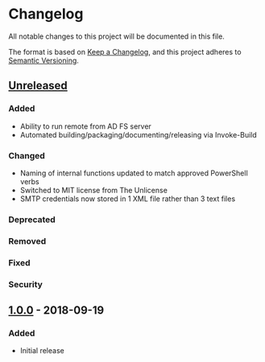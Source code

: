 # Changelog
All notable changes to this project will be documented in this file.

The format is based on [Keep a Changelog](https://keepachangelog.com/en/1.0.0/),
and this project adheres to [Semantic Versioning](https://semver.org/spec/v2.0.0.html).

## [Unreleased]
### Added
- Ability to run remote from AD FS server
- Automated building/packaging/documenting/releasing via Invoke-Build
### Changed
- Naming of internal functions updated to match approved PowerShell verbs
- Switched to MIT license from The Unlicense
- SMTP credentials now stored in 1 XML file rather than 3 text files
### Deprecated
### Removed
### Fixed
### Security

## [1.0.0] - 2018-09-19
### Added
- Initial release

[Unreleased]: https://github.com/natescherer/Get-ExpiringAdfsCertificate/compare/v1.0.0...HEAD
[1.0.0]: https://github.com/natescherer/Get-ExpiringAdfsCertificate/tree/v1.0.0